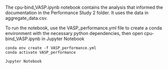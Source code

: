 The cpu-bind_VASP.ipynb notebook contains the analysis that informed the documentation in the Performance Study 2 folder. It uses the data in aggregate_data.csv.

To run the notebook, use the VASP_performance.yml file to create a conda environment with the necessary python dependencies, then open cpu-bind_VASP.ipynb in Jupyter Notebook

```
conda env create -f VASP_performance.yml
conda activate VASP_performance

Jupyter Notebook
```
